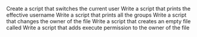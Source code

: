 Create a script that switches the current user
Write a script that prints the effective username
Write a script that prints all the groups
Write a script that changes the owner of the file 
Write a script that creates an empty file called
Write a script that adds execute permission to the owner of the file
